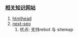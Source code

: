 ### [相关知识网站](https://github.com/topics/seo)
1. [htmlhead](https://htmlhead.dev/)
2. [next-seo](https://github.com/garmeeh/next-seo)
   1. 优点: 支持rebot 与 sitemap